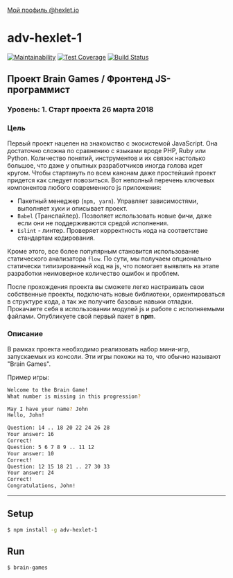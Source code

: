 [Мой профиль @hexlet.io](https://ru.hexlet.io/u/andeverin)  

# adv-hexlet-1

[![Maintainability](https://api.codeclimate.com/v1/badges/a99a88d28ad37a79dbf6/maintainability)](https://codeclimate.com/github/codeclimate/codeclimate/maintainability)
[![Test Coverage](https://api.codeclimate.com/v1/badges/a99a88d28ad37a79dbf6/test_coverage)](https://codeclimate.com/github/codeclimate/codeclimate/test_coverage)
[![Build Status](https://travis-ci.org/AnDeVerin/project-lvl1-s244.svg?branch=master)](https://travis-ci.org/AnDeVerin/project-lvl1-s244)




## Проект Brain Games / Фронтенд JS-программист
### Уровень: 1. Старт проекта 26 марта 2018

### Цель  
Первый проект нацелен на знакомство с экосистемой JavaScript. Она достаточно сложна по сравнению с языками вроде PHP, Ruby или Python. Количество понятий, инструментов и их связок настолько большое, что даже у опытных разработчиков иногда голова идет кругом. Чтобы стартануть по всем канонам даже простейший проект придется как следует повозиться. Вот неполный перечень ключевых компонентов любого современного js приложения:

* Пакетный менеджер (`npm, yarn`). Управляет зависимостями, выполняет хуки и описывает проект.
* `Babel` (Транспайлер). Позволяет использовать новые фичи, даже если они не поддерживаются средой исполнения.
* `Eslint` - линтер. Проверяет корректность кода на соответствие стандартам кодирования.  

Кроме этого, все более популярным становится использование статического анализатора `flow`. По сути, мы получаем опционально статически типизированный код на js, что помогает выявлять на этапе разработки неимоверное количество ошибок и проблем.

После прохождения проекта вы сможете легко настраивать свои собственные проекты, подключать новые библиотеки, ориентироваться в структуре кода, а так же получите базовые навыки отладки. Прокачаете себя в использовании модулей js и работе с исполняемыми файлами. Опубликуете свой первый пакет в **npm**.

### Описание
В рамках проекта необходимо реализовать набор мини-игр, запускаемых из консоли. Эти игры похожи на то, что обычно называют "Brain Games".

Пример игры:
```sh
Welcome to the Brain Game!
What number is missing in this progression?

May I have your name? John
Hello, John!

Question: 14 .. 18 20 22 24 26 28
Your answer: 16
Correct!
Question: 5 6 7 8 9 .. 11 12
Your answer: 10
Correct!
Question: 12 15 18 21 .. 27 30 33
Your answer: 24
Correct!
Congratulations, John!
```
---
## Setup

```sh
$ npm install -g adv-hexlet-1
```
## Run
```sh
$ brain-games
```